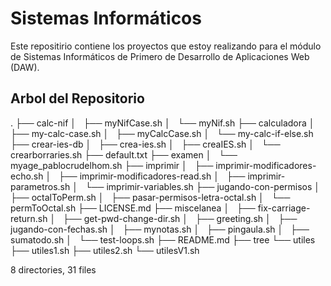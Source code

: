 # Sistemas Informáticos
Este repositirio contiene los proyectos que estoy realizando para el módulo de Sistemas Informáticos de Primero de Desarrollo de Aplicaciones Web (DAW). 

## Arbol del Repositorio
.
├── calc-nif
│   ├── myNifCase.sh
│   └── myNif.sh
├── calculadora
│   ├── my-calc-case.sh
│   ├── myCalcCase.sh
│   └── my-calc-if-else.sh
├── crear-ies-db
│   ├── crea-ies.sh
│   ├── creaIES.sh
│   └── crearborraries.sh
├── default.txt
├── examen
│   └── myage_pablocrudelhom.sh
├── imprimir
│   ├── imprimir-modificadores-echo.sh
│   ├── imprimir-modificadores-read.sh
│   ├── imprimir-parametros.sh
│   └── imprimir-variables.sh
├── jugando-con-permisos
│   ├── octalToPerm.sh
│   ├── pasar-permisos-letra-octal.sh
│   └── permToOctal.sh
├── LICENSE.md
├── miscelanea
│   ├── fix-carriage-return.sh
│   ├── get-pwd-change-dir.sh
│   ├── greeting.sh
│   ├── jugando-con-fechas.sh
│   ├── mynotas.sh
│   ├── pingaula.sh
│   ├── sumatodo.sh
│   └── test-loops.sh
├── README.md
├── tree
└── utiles
    ├── utiles1.sh
    ├── utiles2.sh
    └── utilesV1.sh

8 directories, 31 files
